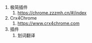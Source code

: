 1. 极简插件
   1. https://chrome.zzzmh.cn/#/index
2. Crx4Chrome 
   1. https://www.crx4chrome.com
3. 插件
   1. 划词翻译